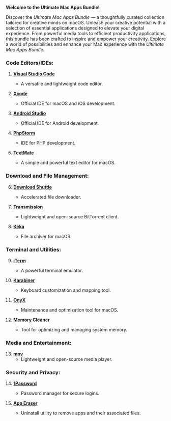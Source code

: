 **Welcome to the Ultimate Mac Apps Bundle!**

Discover the *Ultimate Mac Apps Bundle* — a thoughtfully curated collection tailored for creative minds on macOS. Unleash your creative potential with a selection of essential applications designed to elevate your digital experience. From powerful media tools to efficient productivity applications, this bundle has been crafted to inspire and empower your creativity. Explore a world of possibilities and enhance your Mac experience with the *Ultimate Mac Apps Bundle*.

### Code Editors/IDEs:

1. **[Visual Studio Code](https://code.visualstudio.com/)**
   - A versatile and lightweight code editor.

2. **[Xcode](https://developer.apple.com/xcode/)**
   - Official IDE for macOS and iOS development.

3. **[Android Studio](https://developer.android.com/studio)**
   - Official IDE for Android development.

4. **[PhpStorm](https://www.jetbrains.com/phpstorm/)**
   - IDE for PHP development.

5. **[TextMate](https://macromates.com/)**
   - A simple and powerful text editor for macOS.

### Download and File Management:

6. **[Download Shuttle](https://fiplab.com/apps/download-shuttle-for-mac)**
   - Accelerated file downloader.

7. **[Transmission](https://transmissionbt.com/)**
   - Lightweight and open-source BitTorrent client.

8. **[Keka](https://www.keka.io/en/)**
   - File archiver for macOS.

### Terminal and Utilities:

9. **[iTerm](https://iterm2.com/)**
    - A powerful terminal emulator.

10. **[Karabiner](https://karabiner-elements.pqrs.org/)**
    - Keyboard customization and mapping tool.

11. **[OnyX](https://www.titanium-software.fr/en/onyx.html)**
    - Maintenance and optimization tool for macOS.

12. **[Memory Cleaner](https://nektony.com/memory-cleaner)**
    - Tool for optimizing and managing system memory.

### Media and Entertainment:

13. **[mpv](https://mpv.io/)**
    - Lightweight and open-source media player.

### Security and Privacy:

14. **[1Password](https://1password.com/)**
    - Password manager for secure logins.

15. **[App Eraser](https://github.com/davunt/app-eraser)**
    - Uninstall utility to remove apps and their associated files.
